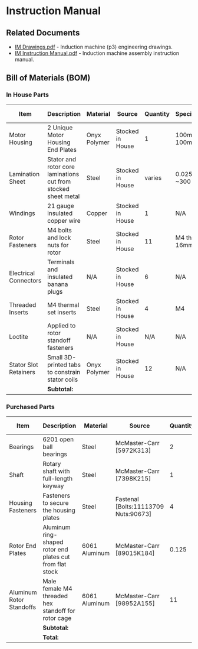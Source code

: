 # Instruction Manual

## Related Documents
- [IM Drawings.pdf](/Instruction%20Manual/IM%20Drawings.pdf) - Induction machine (p3) engineering drawings. 
- [IM Instruction Manual.pdf](/Instruction%20Manual/IM%20Instruction%20Manual.pdf) - Induction machine assembly instruction manual. 


## Bill of Materials (BOM)

### **In House Parts**
| Item                  | Description                                                    | Material     | Source           | Quantity | Specifications           | Unit Price | Total Price |
| --------------------- | -------------------------------------------------------------- | ------------ | ---------------- | -------- | ------------------------ | ---------- | ----------- |
| Motor Housing         | 2 Unique Motor Housing End Plates                              | Onyx Polymer | Stocked in House | 1        | 100mm W x 100mm L        | $25.00     | $25.00      |
| Lamination Sheet      | Stator and rotor core laminations cut from stocked sheet metal | Steel        | Stocked in House | varies   | 0.025" th x ~300 sq. in. | $5.00      | $5.00       |
| Windings              | 21 gauge insulated copper wire                                 | Copper       | Stocked in House | 1        | N/A                      | $10.00     | $10.00      |
| Rotor Fasteners       | M4 bolts and lock nuts for rotor                               | Steel        | Stocked in House | 11       | M4 thread x 16mm L       | $5.00      | $5.00       |
| Electrical Connectors | Terminals and insulated banana plugs                           | N/A          | Stocked in House | 6        | N/A                      | $0.00      | $0.00       |
| Threaded Inserts      | M4 thermal set inserts                                         | Steel        | Stocked in House | 4        | M4                       | $0.00      | $0.00       |
| Loctite               | Applied to rotor standoff fasteners                            | N/A          | Stocked in House | N/A      | N/A                      | $0.00      | $0.00       |
| Stator Slot Retainers | Small 3D-printed tabs to constrain stator coils                | Onyx Polymer | Stocked in House | 12       | N/A                      | $0.00      | $0.00       |
|                       | **Subtotal:**                                                  |              |                  |          |                          |            | **$45.00**  |

### **Purchased Parts** 
| Item                     | Description                                               | Material      | Source                               | Quantity | Specifications                      | Unit Price | Total Price |
| ------------------------ | --------------------------------------------------------- | ------------- | ------------------------------------ | -------- | ----------------------------------- | ---------- | ----------- |
| Bearings                 | 6201 open ball bearings                                   | Steel         | McMaster-Carr [5972K313]             | 2        | 12mm ID                             | $6.06      | $12.12      |
| Shaft                    | Rotary shaft with full-length keyway                      | Steel         | McMaster-Carr [7398K215]             | 1        | 200mm L x 12mm OD                   | $13.93     | $13.93      |
| Housing Fasteners        | Fasteners to secure the housing plates                    | Steel         | Fastenal [Bolts:11113709 Nuts:90673] | 4        | Bolts: M6-1 x 130mm L<br>Nuts: M6-1 | $2.40      | $9.60       |
| Rotor End Plates         | Aluminum ring-shaped rotor end plates cut from flat stock | 6061 Aluminum | McMaster-Carr [89015K184]            | 0.125    | 0.063" th x 6" W x 12" L            | $11.53     | $1.44       |
| Aluminum Rotor Standoffs | Male female M4 threaded hex standoff for rotor cage       | 6061 Aluminum | McMaster-Carr [98952A155]            | 11       | 8mm hex x 20mm L                    | $1.62      | $17.82      |
|                          | **Subtotal:**                                             |               |                                      |          |                                     |            | **$54.91**  |
|                          | **Total:**                                                |               |                                      |          |                                     |            | **$99.91**  |
